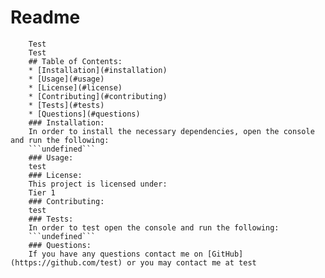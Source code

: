 # Readme        
        Test
        Test
        ## Table of Contents: 
        * [Installation](#installation)
        * [Usage](#usage)
        * [License](#license)
        * [Contributing](#contributing)
        * [Tests](#tests)
        * [Questions](#questions)
        ### Installation: 
        In order to install the necessary dependencies, open the console and run the following: 
        ```undefined```
        ### Usage:
        test
        ### License:
        This project is licensed under:
        Tier 1
        ### Contributing:
        test
        ### Tests:
        In order to test open the console and run the following:
        ```undefined```
        ### Questions:
        If you have any questions contact me on [GitHub](https://github.com/test) or you may contact me at test
        